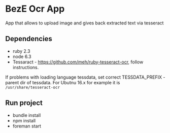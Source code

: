 BezE Ocr App
==================

App that allows to upload image and gives back extracted text via tesseract

Dependencies
--------------------------
* ruby 2.3
* node 6.3
* Tessaract - https://github.com/meh/ruby-tesseract-ocr, follow instructions.

If problems with loading language tessdata, set correct TESSDATA_PREFIX - parent dir of tessdata.
For Ubutnu 16.x for example it is `/usr/share/tesseract-ocr`

Run project
--------------------
* bundle install
* npm install
* foreman start
